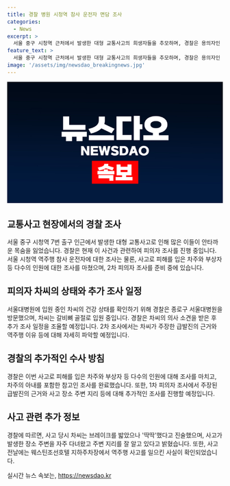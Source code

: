 ```yaml
---
title: 경찰 병원 시청역 참사 운전자 면담 조사
categories:
  - News
excerpt: >
  서울 중구 시청역 근처에서 발생한 대형 교통사고의 희생자들을 추모하며, 경찰은 용의자인 차씨의 상태를 확인하고 2차 조사 일정을 조율 중이라고 전해졌다. 차씨는 건강 문제로 입원 중이며, 경찰은 2차 피의자 조사를 위해 일정을 조율 중이다. 또한, 용의자가 주장한 급발진과 역주행 이유 등을 조사 중이며, 사고로 피해를 입은 차주와 부상자 등에 대한 조사를 완료했다. 이러한 상황에서 사건의 경위와 용의자의 진술에 대한 관심이 높아지고 있다.
feature_text: >
  서울 중구 시청역 근처에서 발생한 대형 교통사고의 희생자들을 추모하며, 경찰은 용의자인 차씨의 상태를 확인하고 2차 조사 일정을 조율 중이라고 전해졌다. 차씨는 건강 문제로 입원 중이며, 경찰은 2차 피의자 조사를 위해 일정을 조율 중이다. 또한, 용의자가 주장한 급발진과 역주행 이유 등을 조사 중이며, 사고로 피해를 입은 차주와 부상자 등에 대한 조사를 완료했다. 이러한 상황에서 사건의 경위와 용의자의 진술에 대한 관심이 높아지고 있다.
image: '/assets/img/newsdao_breakingnews.jpg'
---
```


<p><img src="/assets/img/newsdao_breakingnews.jpg" alt="firstkoreanews 속보" /></p>

<h2 data-ke-size="size26">교통사고 현장에서의 경찰 조사</h2>

<p data-ke-size="size16">서울 중구 시청역 7번 출구 인근에서 발생한 대형 교통사고로 인해 많은 이들이 안타까운 목숨을 잃었습니다. 경찰은 현재 이 사건과 관련하여 피의자 조사를 진행 중입니다. 서울 시청역 역주행 참사 운전자에 대한 조사는 물론, 사고로 피해를 입은 차주와 부상자 등 다수의 인원에 대한 조사를 마쳤으며, 2차 피의자 조사를 준비 중에 있습니다.</p>

<h2 data-ke-size="size26">피의자 차씨의 상태와 추가 조사 일정</h2>

<p data-ke-size="size16">서울대병원에 입원 중인 차씨의 건강 상태를 확인하기 위해 경찰은 종로구 서울대병원을 방문했으며, 차씨는 갈비뼈 골절로 입원 중입니다. 경찰은 차씨의 의사 소견을 받은 후 추가 조사 일정을 조율할 예정입니다. 2차 조사에서는 차씨가 주장한 급발진의 근거와 역주행 이유 등에 대해 자세히 파악할 예정입니다.</p>

<h2 data-ke-size="size26">경찰의 추가적인 수사 방침</h2>

<p data-ke-size="size16">경찰은 이번 사고로 피해를 입은 차주와 부상자 등 다수의 인원에 대해 조사를 마치고, 차주의 아내를 포함한 참고인 조사를 완료했습니다. 또한, 1차 피의자 조사에서 주장된 급발진의 근거와 사고 장소 주변 지리 등에 대해 추가적인 조사를 진행할 예정입니다.</p>

<h2 data-ke-size="size26">사고 관련 추가 정보</h2>

<p data-ke-size="size16">경찰에 따르면, 사고 당시 차씨는 브레이크를 밟았으나 '딱딱'했다고 진술했으며, 사고가 발생한 장소 주변을 자주 다녀왔고 주변 지리를 잘 알고 있다고 밝혔습니다. 또한, 사고 전날에는 웨스틴조선호텔 지하주차장에서 역주행 사고를 일으킨 사실이 확인되었습니다.</p>
실시간 뉴스 속보는, <a href="https://newsdao.kr" rel="dofollow">https://newsdao.kr</a>


